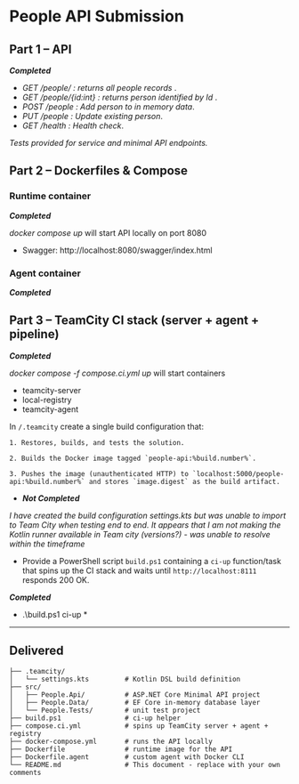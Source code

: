 # People API Submission


## Part 1 – API

**_Completed_**

* _GET  /people/           : returns all people records_ .
* _GET  /people/{id:int}   : returns person identified by Id_ .
* _POST /people            : Add person to in memory data_.
* _PUT  /people            : Update existing person_.
* _GET  /health            : Health check_.

_Tests provided for service and minimal API endpoints._ 



## Part 2 – Dockerfiles & Compose

### Runtime container

**_Completed_**

_docker compose up_ will start API locally on port 8080
* Swagger: http://localhost:8080/swagger/index.html
    
### Agent container

**_Completed_**


## Part 3 – TeamCity CI stack (server + agent + pipeline)

**_Completed_**

_docker compose -f compose.ci.yml up_ will start containers
* teamcity-server
* local-registry
* teamcity-agent   
        
        
In `/.teamcity` create a single build configuration that:
    
    1. Restores, builds, and tests the solution.
        
    2. Builds the Docker image tagged `people-api:%build.number%`.
        
    3. Pushes the image (unauthenticated HTTP) to `localhost:5000/people-api:%build.number%` and stores `image.digest` as the build artifact.

- **_Not Completed_**

*I have created the build configuration settings.kts but was unable to import to Team City when testing end to end.  It appears that I am not making the Kotlin runner available in Team city (versions?) - was unable to resolve within the timeframe*
        
- Provide a PowerShell script `build.ps1` containing a `ci-up` function/task that spins up the CI stack and waits until `http://localhost:8111` responds 200 OK.
    
**_Completed_**
    
* .\build.ps1 ci-up *

---
## Delivered

```
├── .teamcity/
│   └── settings.kts         # Kotlin DSL build definition
├── src/
│   ├── People.Api/          # ASP.NET Core Minimal API project
│   ├── People.Data/         # EF Core in‑memory database layer
│   └── People.Tests/        # unit test project
├── build.ps1                # ci-up helper
├── compose.ci.yml           # spins up TeamCity server + agent + registry
├── docker-compose.yml       # runs the API locally
├── Dockerfile               # runtime image for the API
├── Dockerfile.agent         # custom agent with Docker CLI
└── README.md                # This document - replace with your own comments
```